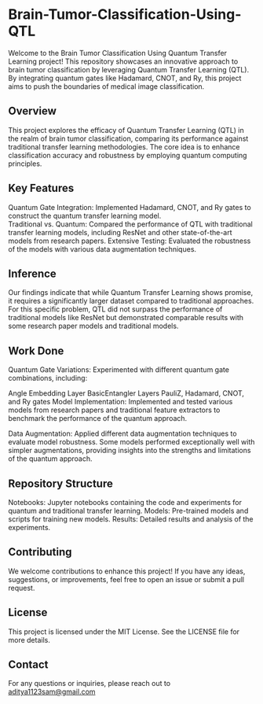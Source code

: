 # Brain-Tumor-Classification-Using-QTL
Welcome to the Brain Tumor Classification Using Quantum Transfer Learning project! This repository showcases an innovative approach to brain tumor classification by leveraging Quantum Transfer Learning (QTL). By integrating quantum gates like Hadamard, CNOT, and Ry, this project aims to push the boundaries of medical image classification.

## Overview
This project explores the efficacy of Quantum Transfer Learning (QTL) in the realm of brain tumor classification, comparing its performance against traditional transfer learning methodologies. The core idea is to enhance classification accuracy and robustness by employing quantum computing principles.

## Key Features
Quantum Gate Integration: Implemented Hadamard, CNOT, and Ry gates to construct the quantum transfer learning model.<br/>
Traditional vs. Quantum: Compared the performance of QTL with traditional transfer learning models, including ResNet and other state-of-the-art models from research papers.
Extensive Testing: Evaluated the robustness of the models with various data augmentation techniques.

## Inference
Our findings indicate that while Quantum Transfer Learning shows promise, it requires a significantly larger dataset compared to traditional approaches. For this specific problem, QTL did not surpass the performance of traditional models like ResNet but demonstrated comparable results with some research paper models and traditional models.

## Work Done
Quantum Gate Variations: Experimented with different quantum gate combinations, including:

Angle Embedding Layer
BasicEntangler Layers
PauliZ, Hadamard, CNOT, and Ry gates
Model Implementation: Implemented and tested various models from research papers and traditional feature extractors to benchmark the performance of the quantum approach.

Data Augmentation: Applied different data augmentation techniques to evaluate model robustness. Some models performed exceptionally well with simpler augmentations, providing insights into the strengths and limitations of the quantum approach.

## Repository Structure
Notebooks: Jupyter notebooks containing the code and experiments for quantum and traditional transfer learning.
Models: Pre-trained models and scripts for training new models.
Results: Detailed results and analysis of the experiments.

## Contributing
We welcome contributions to enhance this project! If you have any ideas, suggestions, or improvements, feel free to open an issue or submit a pull request.

## License
This project is licensed under the MIT License. See the LICENSE file for more details.

## Contact
For any questions or inquiries, please reach out to aditya1123sam@gmail.com
